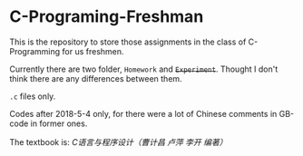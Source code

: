 # C-Programing-Freshman

This is the repository to store those assignments in the class of C-Programming for us freshmen.

Currently there are two folder, `Homework` and ~~`Experiment`~~. Thought I don't think there are any differences between them.

`.c` files only.

Codes after 2018-5-4 only, for there were a lot of Chinese comments in GB-code in former ones.

The textbook is: *C语言与程序设计（曹计昌   卢萍  李开  编著）* 


